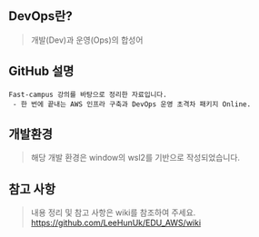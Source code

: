 ## DevOps란?
> 개발(Dev)과 운영(Ops)의 합성어

## GitHub 설명

```
Fast-campus 강의를 바탕으로 정리한 자료입니다.
 - 한 번에 끝내는 AWS 인프라 구축과 DevOps 운영 초격차 패키지 Online. 
```

## 개발환경

> 해당 개발 환경은 window의 wsl2를 기반으로 작성되었습니다.

## 참고 사항

> 내용 정리 및 참고 사항은 wiki를 참조하여 주세요.   
> https://github.com/LeeHunUk/EDU_AWS/wiki
